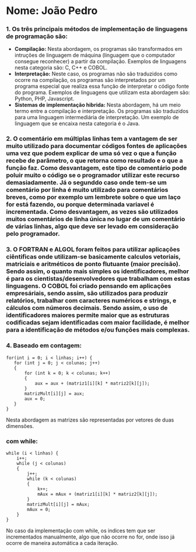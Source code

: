 # Nome: João Pedro

 ### 1. Os três principais métodos de implementação de linguagens de programação são:
 - **Compilação:** Nesta abordagem, os programas são transformados em intruções de linguagem de máquina (linguagem que o computador consegue reconhecer) a partir da compilação. Exemplos de linguagens nesta categoria são: C, C++ e COBOL.
 - **Interpretação:** Neste caso, os programas não são traduzidos como ocorre na compilação, os programas são interpretados por um programa especial que realiza essa função de interpretar o código fonte do programa. Exemplos de linguagens que utilizam esta abordagem são: Python, PHP, Javascript.
 - **Sistemas de implementação hibrida:** Nesta abordagem, há um meio termo entre a compilação e interpretação. Os programas são traduzidos para uma linguagem intermediária de interpretação. Um exemplo de linguagem que se encaixa nesta categoria é o Java.

 ### 2. O comentário em múltiplas linhas tem a vantagem de ser muito utilizado para documentar códigos fontes de aplicações uma vez que podem explicar de uma só vez o que a função recebe de parâmetro, o que retorna como resultado e o que a função faz. Como desvantagem, este tipo de comentário pode poluir muito o código se o programador utilizar este recurso demasiadamente. Já o segunddo caso onde tem-se um comentário por linha é muito utilizado para comentários breves, como por exemplo um lembrete sobre o que um laço for está fazendo, ou porque determinada variavel é incrementada. Como desvantagem, as vezes são utilizados muitos comentários de linha única no lugar de um comentário de várias linhas, algo que deve ser levado em consideração pelo programador.

 ### 3. O FORTRAN e ALGOL foram feitos para utilizar aplicações ciêntificas onde utilizam-se basicamente calculos vetoriais, matriciais e aritméticos de ponto flutuante (maior precisão). Sendo assim, o quanto mais simples os identificadores, melhor é para os cientistas/desenvolvedores que trabalham com estas linguagens. O COBOL foi criado pensando em aplicações empresáriais, sendo assim, são utilizados para produzir relatórios, trabalhar com caracteres numéricos e strings, e cálculos com números decimais. Sendo assim, o uso de identificadores maiores permite maior que as estruturas codificadas sejam identificadas com maior facilidade, é melhor para a identificação de métodos e/ou funções mais complexas.

 ### 4. Baseado em contagem:
 ```
for(int i = 0; i < linhas; i++) {
    for (int j = 0; j < colunas; j++)
    {
        for (int k = 0; k < colunas; k++)
        {
            aux = aux + (matriz1[i][k] * matriz2[k][j]);
        }
        matrizMult[i][j] = aux;
        aux = 0;
    }
}
 ```
 Nesta abordagem as matrizes são representadas por vetores de duas dimensões.

### com while:
```
while (i < linhas) {
    i++;
    while (j < colunas)
    {
        j++;
        while (k < colunas)
        {
            k++;
            mAux = mAux + (matriz1[i][k] * matriz2[k][j]);
        }
        matrizMult[i][j] = mAux;
        mAux = 0;
    }
}
```
No caso da implementação com while, os indices tem que ser incrementados manualmente, algo que não ocorre no for, onde isso já ocorre de maneira automática a cada iteração.